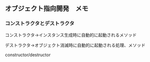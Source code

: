 ## オブジェクト指向開発　メモ

### コンストラクタとデストラクタ

コンストラクタ→インスタンス生成時に自動的に起動されるメソッド

デストラクタ→オブジェクト消滅時に自動的に起動される処理、メソッド

constructor/destructor
